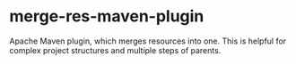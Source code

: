 # merge-res-maven-plugin
Apache Maven plugin, which merges resources into one. This is helpful for complex project structures and multiple steps of parents.
